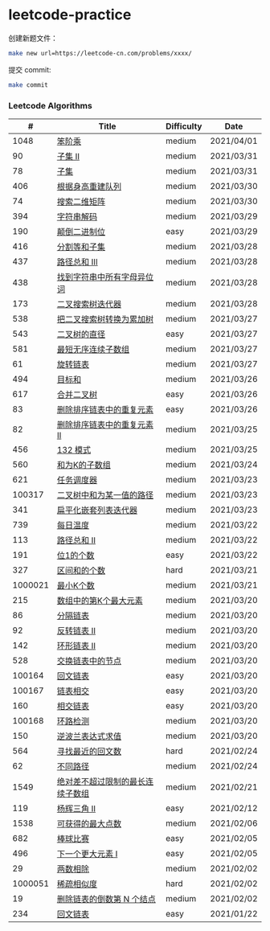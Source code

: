 # leetcode-practice

创建新题文件：
```sh
make new url=https://leetcode-cn.com/problems/xxxx/
```

提交 commit:
```sh
make commit
```

### Leetcode Algorithms

| # | Title | Difficulty | Date |
|---| ----- | ---------- | ---- |
|1048|[笨阶乘](./algorithms/1048-clumsy-factorial.md)|medium|2021/04/01|
|90|[子集 II](./algorithms/90-subsets-ii.md)|medium|2021/03/31|
|78|[子集](./algorithms/78-subsets.md)|medium|2021/03/31|
|406|[根据身高重建队列](./algorithms/406-queue-reconstruction-by-height.md)|medium|2021/03/30|
|74|[搜索二维矩阵](./algorithms/74-search-a-2d-matrix.md)|medium|2021/03/30|
|394|[字符串解码](./algorithms/394-decode-string.md)|medium|2021/03/29|
|190|[颠倒二进制位](./algorithms/190-reverse-bits.md)|easy|2021/03/29|
|416|[分割等和子集](./algorithms/416-partition-equal-subset-sum.md)|medium|2021/03/28|
|437|[路径总和 III](./algorithms/437-path-sum-iii.md)|medium|2021/03/28|
|438|[找到字符串中所有字母异位词](./algorithms/438-find-all-anagrams-in-a-string.md)|medium|2021/03/28|
|173|[二叉搜索树迭代器](./algorithms/173-binary-search-tree-iterator.md)|medium|2021/03/28|
|538|[把二叉搜索树转换为累加树](./algorithms/538-convert-bst-to-greater-tree.md)|medium|2021/03/27|
|543|[二叉树的直径](./algorithms/543-diameter-of-binary-tree.md)|easy|2021/03/27|
|581|[最短无序连续子数组](./algorithms/581-shortest-unsorted-continuous-subarray.md)|medium|2021/03/27|
|61|[旋转链表](./algorithms/61-rotate-list.md)|medium|2021/03/27|
|494|[目标和](./algorithms/494-target-sum.md)|medium|2021/03/26|
|617|[合并二叉树](./algorithms/617-merge-two-binary-trees.md)|easy|2021/03/26|
|83|[删除排序链表中的重复元素](./algorithms/83-remove-duplicates-from-sorted-list.md)|easy|2021/03/26|
|82|[删除排序链表中的重复元素 II](./algorithms/82-remove-duplicates-from-sorted-list-ii.md)|medium|2021/03/25|
|456|[132 模式](./algorithms/456-132-pattern.md)|medium|2021/03/25|
|560|[和为K的子数组](./algorithms/560-subarray-sum-equals-k.md)|medium|2021/03/24|
|621|[任务调度器](./algorithms/621-task-scheduler.md)|medium|2021/03/23|
|100317|[二叉树中和为某一值的路径](./algorithms/100317-er-cha-shu-zhong-he-wei-mou-yi-zhi-de-lu-jing-lcof.md)|medium|2021/03/23|
|341|[扁平化嵌套列表迭代器](./algorithms/341-flatten-nested-list-iterator.md)|medium|2021/03/23|
|739|[每日温度](./algorithms/739-daily-temperatures.md)|medium|2021/03/22|
|113|[路径总和 II](./algorithms/113-path-sum-ii.md)|medium|2021/03/22|
|191|[位1的个数](./algorithms/191-number-of-1-bits.md)|easy|2021/03/22|
|327|[区间和的个数](./algorithms/327-count-of-range-sum.md)|hard|2021/03/21|
|1000021|[最小K个数](./algorithms/1000021-smallest-k-lcci.md)|medium|2021/03/21|
|215|[数组中的第K个最大元素](./algorithms/215-kth-largest-element-in-an-array.md)|medium|2021/03/20|
|86|[分隔链表](./algorithms/86-partition-list.md)|medium|2021/03/20|
|92|[反转链表 II](./algorithms/92-reverse-linked-list-ii.md)|medium|2021/03/20|
|142|[环形链表 II](./algorithms/142-linked-list-cycle-ii.md)|medium|2021/03/20|
|528|[交换链表中的节点](./algorithms/528-swapping-nodes-in-a-linked-list.md)|medium|2021/03/20|
|100164|[回文链表](./algorithms/100164-palindrome-linked-list-lcci.md)|easy|2021/03/20|
|100167|[链表相交](./algorithms/100167-intersection-of-two-linked-lists-lcci.md)|easy|2021/03/20|
|160|[相交链表](./algorithms/160-intersection-of-two-linked-lists.md)|easy|2021/03/20|
|100168|[环路检测](./algorithms/100168-linked-list-cycle-lcci.md)|medium|2021/03/20|
|150|[逆波兰表达式求值](./algorithms/150-evaluate-reverse-polish-notation.md)|medium|2021/03/20|
|564|[寻找最近的回文数](./algorithms/564-find-the-closest-palindrome.md)|hard|2021/02/24|
|62|[不同路径](./algorithms/62-unique-paths.md)|medium|2021/02/24|
|1549|[绝对差不超过限制的最长连续子数组](./algorithms/1549-longest-continuous-subarray-with-absolute-diff-less-than-or-equal-to-limit.md)|medium|2021/02/21|
|119|[杨辉三角 II](./algorithms/119-pascals-triangle-ii.md)|easy|2021/02/12|
|1538|[可获得的最大点数](./algorithms/1538-maximum-points-you-can-obtain-from-cards.md)|medium|2021/02/06|
|682|[棒球比赛](./algorithms/682-baseball-game.md)|easy|2021/02/05|
|496|[下一个更大元素 I](./algorithms/496-next-greater-element-i.md)|easy|2021/02/05|
|29|[两数相除](./algorithms/29-divide-two-integers.md)|medium|2021/02/02|
|1000051|[稀疏相似度](./algorithms/1000051-sparse-similarity-lcci.md)|hard|2021/02/02|
|19|[删除链表的倒数第 N 个结点](./algorithms/19-remove-nth-node-from-end-of-list.md)|medium|2021/02/02|
|234|[回文链表](./algorithms/234-palindrome-linked-list.md)|easy|2021/01/22|
